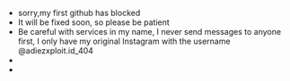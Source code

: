 - sorry,my first github has blocked 
- It will be fixed soon, so please be patient
- Be careful with services in my name, I never send messages to anyone first, I only have my original Instagram with the username @adiezxploit.id_404 
-
- <!---
dizzxsec/b3b3kg4nz is a ✨ special person, thanks you ✨ repository because its `README.md` (this file) appears on your GitHub profile.
You can click the Preview link to take a look at your changes.
---> 
